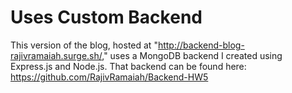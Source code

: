 # Uses Custom Backend

This version of the blog, hosted at "http://backend-blog-rajivramaiah.surge.sh/," uses a MongoDB backend I created using Express.js and Node.js. That backend can be found here: https://github.com/RajivRamaiah/Backend-HW5
